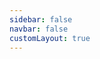 ```yaml
---
sidebar: false
navbar: false
customLayout: true
---
```


<RenderTwig :tpl-importer="() => import('./app-primary.twig?raw')" />
